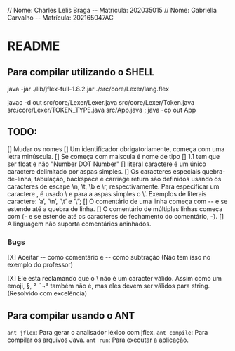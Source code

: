 // Nome: Charles Lelis Braga -- Matrícula: 202035015
// Nome: Gabriella Carvalho -- Matrícula: 202165047AC

# README

## Para compilar utilizando o SHELL

java -jar ./lib/jflex-full-1.8.2.jar ./src/core/Lexer/lang.flex

javac -d out src/core/Lexer/Lexer.java src/core/Lexer/Token.java src/core/Lexer/TOKEN_TYPE.java src/App.java ; java -cp out App

## TODO:

[] Mudar os nomes
[] Um identificador obrigatoriamente, começa com uma letra minúscula.
[] Se começa com maiscula é nome de tipo
[] 1.1 tem que ser float e não "Number DOT Number"
[] literal caractere  ́é um  único caractere delimitado por aspas simples.
[] Os caracteres especiais quebra-de-linha, tabulação, backspace e carriage return são definidos usando os caracteres de escape \n, \t, \b e \r, respectivamente. Para especificar um caractere \, é usado \\ e para a aspas simples o \’. Exemplos de literais caractere: ’a’, ’\n’, ’\t’ e ’\\”;
[] O comentário de uma linha começa com --
e se estende até a quebra de linha.
[] O comentário de múltiplas linhas começa com {- e se estende até os caracteres de fechamento do comentário, -}.
[] A linguagem não suporta comentários aninhados.

### Bugs

[X] Aceitar -- como comentário e -- como subtração (Não tem isso no exemplo do professor)

[X] Ele está reclamando que o \ não é um caracter válido. Assim como um emoji, §, ° ¨¬ª também não é, mas eles devem ser válidos para string.(Resolvido com excelência)

## Para compilar usando o ANT

`ant jflex`: Para gerar o analisador léxico com jflex.
`ant compile`: Para compilar os arquivos Java.
`ant run`: Para executar a aplicação.
